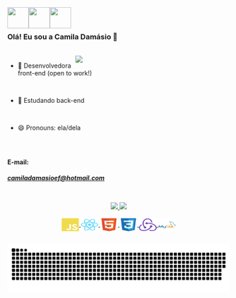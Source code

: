 <a href="https://github.com/CamilaDamasio" target="_blank">
  <img align="left" width="48px" height="48px" src="https://cdn.iconscout.com/icon/free/png-256/github-108-438008.png">
</a>

<a href="https://www.instagram.com/camiladamasioef/" target="_blank">
  <img align="left" width="48px" height="48px" src="https://cdn.icon-icons.com/icons2/1211/PNG/512/1491579602-yumminkysocialmedia36_83067.png">
</a>
  
<a href="https://www.linkedin.com/in/camilasdamasio/" target="_blank">
  <img align="left" width="48px" height="48px" src="https://i.ibb.co/Kx2GSrT/linkedin.png">
</a>

</br>

</br>

### Olá! Eu sou a Camila Damásio 👋

</br>

<img align="right" width="350px" src="https://developers.giphy.com/branch/master/static/api-c99e353f761d318322c853c03ebcf21b.gif">


- 🔭 Desenvolvedora front-end (open to work!)
</br>

- 🌱 Estudando back-end
</br>

- 😄 Pronouns: ela/dela

</br>

##

#### E-mail:

##### camiladamasioef@hotmail.com

##

</br>

<div align="center">
  <a href="https://github.com/CamilaDamasio">
  <img height="160em" src="https://github-readme-stats.vercel.app/api?username=CamilaDamasio&show_icons=true&theme=tokyonight&include_all_commits=true&count_private=true"/>
  <img height="160em" src="https://github-readme-stats.vercel.app/api/top-langs/?username=CamilaDamasio&layout=compact&langs_count=7&theme=tokyonight"/>
</div>
  
</br>

<div style="display: inline_block" align="center">
  <img align="center" alt="Camila-Js" height="30" width="40" src="https://raw.githubusercontent.com/devicons/devicon/master/icons/javascript/javascript-plain.svg">
  <img align="center" alt="Camila-React" height="30" width="40" src="https://raw.githubusercontent.com/devicons/devicon/master/icons/react/react-original.svg">
  <img align="center" alt="Camila-HTML" height="30" width="40" src="https://raw.githubusercontent.com/devicons/devicon/master/icons/html5/html5-original.svg">
  <img align="center" alt="Camila-CSS" height="30" width="40" src="https://raw.githubusercontent.com/devicons/devicon/master/icons/css3/css3-original.svg">
  <img align="center" alt="Camila-Redux" height="30" width="40" src="https://raw.githubusercontent.com/devicons/devicon/master/icons/redux/redux-original.svg" alt="redux" width="40" height="40"/> 
  <img align="center" alt="Camila-Mysql" height="30" width="40" src="https://raw.githubusercontent.com/devicons/devicon/master/icons/mysql/mysql-original-wordmark.svg" alt="mysql" width="40" height="40"/> 
</div>
  
  ##
 
<div>
 
  ![Snake animation](https://github.com/CamilaDamasio/CamilaDamasio/blob/output/github-contribution-grid-snake.svg)
 
</div>
